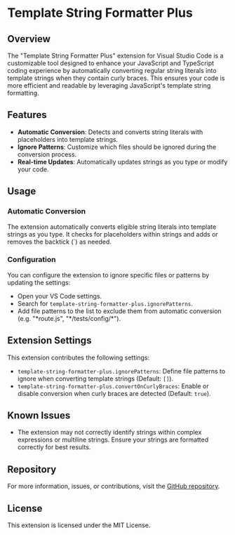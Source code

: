 # Template String Formatter Plus

## Overview

The "Template String Formatter Plus" extension for Visual Studio Code is a customizable tool designed to enhance your JavaScript and TypeScript coding experience by automatically converting regular string literals into template strings when they contain curly braces. This ensures your code is more efficient and readable by leveraging JavaScript's template string formatting.

## Features

- **Automatic Conversion**: Detects and converts string literals with placeholders into template strings.
- **Ignore Patterns**: Customize which files should be ignored during the conversion process.
- **Real-time Updates**: Automatically updates strings as you type or modify your code.

## Usage

### Automatic Conversion

The extension automatically converts eligible string literals into template strings as you type. It checks for placeholders within strings and adds or removes the backtick (`) as needed.

### Configuration

You can configure the extension to ignore specific files or patterns by updating the settings:

- Open your VS Code settings.
- Search for `template-string-formatter-plus.ignorePatterns`.
- Add file patterns to the list to exclude them from automatic conversion (e.g. "\*route.js", "\*/tests/config/*").

## Extension Settings

This extension contributes the following settings:

- `template-string-formatter-plus.ignorePatterns`: Define file patterns to ignore when converting template strings (Default: `[]`).
- `template-string-formatter-plus.convertOnCurlyBraces`: Enable or disable conversion when curly braces are detected (Default: `true`).

## Known Issues

- The extension may not correctly identify strings within complex expressions or multiline strings. Ensure your strings are formatted correctly for best results.

## Repository

For more information, issues, or contributions, visit the [GitHub repository](https://github.com/0DarkPhoenix/template-string-formatter-plus).

## License

This extension is licensed under the MIT License.
